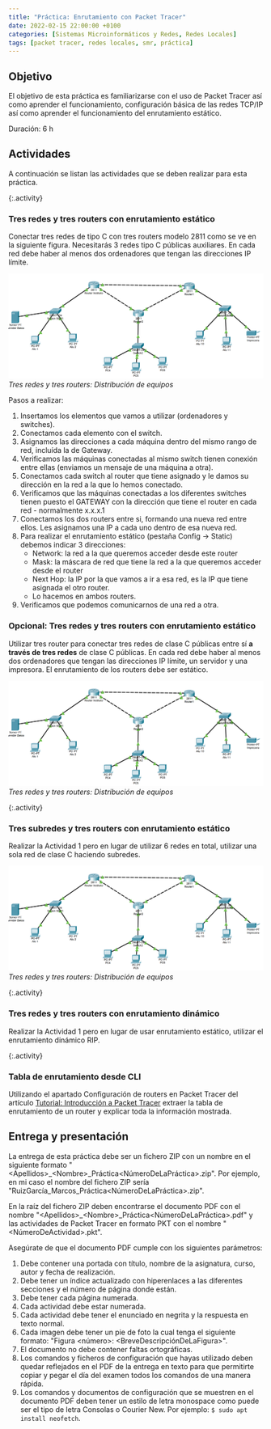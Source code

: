 ```yaml
---
title: "Práctica: Enrutamiento con Packet Tracer"
date: 2022-02-15 22:00:00 +0100
categories: [Sistemas Microinformáticos y Redes, Redes Locales]
tags: [packet tracer, redes locales, smr, práctica]
---
```


## Objetivo

El objetivo de esta práctica es familiarizarse con el uso de Packet Tracer así como aprender el funcionamiento, configuración básica de las redes TCP/IP así como aprender el funcionamiento del enrutamiento estático.

Duración: 6 h

## Actividades

A continuación se listan las actividades que se deben realizar para esta práctica.

{:.activity}
### Tres redes y tres routers con enrutamiento estático

Conectar tres redes de tipo C con tres routers modelo 2811 como se ve en la siguiente figura. Necesitarás 3 redes tipo C públicas auxiliares. En cada red debe haber al menos dos ordenadores que tengan las direcciones IP límite.

![img-description](/assets/img/practica-enrutamiento-con-packet-tracer/tresRedesTresRouters.png)
_Tres redes y tres routers: Distribución de equipos_

Pasos a realizar:

1. Insertamos los elementos que vamos a utilizar (ordenadores y switches).
2. Conectamos cada elemento con el switch.
3. Asignamos las direcciones a cada máquina dentro del mismo rango de red, incluída la de Gateway.
4. Verificamos las máquinas conectadas al mismo switch tienen conexión entre ellas (enviamos un mensaje de una máquina a otra).
5. Conectamos cada switch al router que tiene asignado y le damos su dirección en la red a la que lo hemos conectado.
6. Verificamos que las máquinas conectadas a los diferentes switches tienen puesto el GATEWAY
 con la dirección que tiene el router en cada red - normalmente x.x.x.1
7. Conectamos los dos routers entre si, formando una nueva red entre ellos. Les asignamos una IP a cada uno dentro de esa nueva red.
8. Para realizar el enrutamiento estático (pestaña Config -> Static) debemos indicar 3 direcciones:
    - Network: la red a la que queremos acceder desde este router
    - Mask: la máscara de red que tiene la red a la que queremos acceder desde el router
    - Next Hop: la IP por la que vamos a ir a esa red, es la IP que tiene asignada el otro router.
    - Lo hacemos en ambos routers.
9. Verificamos que podemos comunicarnos de una red a otra.


### Opcional: Tres redes y tres routers con enrutamiento estático

Utilizar tres router para conectar tres redes de clase C públicas entre sí **a través de tres redes** de clase C públicas. En cada red debe haber al menos dos ordenadores que tengan las direcciones IP límite, un servidor y una impresora. El enrutamiento de los routers debe ser estático.

![img-description](/assets/img/practica-enrutamiento-con-packet-tracer/tresRedesTresRouters.png)
_Tres redes y tres routers: Distribución de equipos_

{:.activity}
### Tres subredes y tres routers con enrutamiento estático

Realizar la Actividad 1 pero en lugar de utilizar 6 redes en total, utilizar una sola red de clase C haciendo subredes.

![img-description](/assets/img/practica-enrutamiento-con-packet-tracer/tresRedesTresRouters.png)
_Tres redes y tres routers: Distribución de equipos_

{:.activity}
### Tres redes y tres routers con enrutamiento dinámico

Realizar la Actividad 1 pero en lugar de usar enrutamiento estático, utilizar el enrutamiento dinámico RIP.

{:.activity}
### Tabla de enrutamiento desde CLI

Utilizando el apartado Configuración de routers en Packet Tracer del artículo [Tutorial: Introducción a Packet Tracer](/posts/tutorial-introduccion-a-packet-tracer) extraer la tabla de enrutamiento de un router y explicar toda la información mostrada.

## Entrega y presentación

La entrega de esta práctica debe ser un fichero ZIP con un nombre en el siguiente formato "\<Apellidos\>_\<Nombre\>_Práctica\<NúmeroDeLaPráctica\>.zip". Por ejemplo, en mi caso el nombre del fichero ZIP sería "RuizGarcía_Marcos_Práctica\<NúmeroDeLaPráctica\>.zip".

En la raíz del fichero ZIP deben encontrarse el documento PDF con el nombre "\<Apellidos\>_\<Nombre\>_Práctica\<NúmeroDeLaPráctica\>.pdf" y las actividades de Packet Tracer en formato PKT con el nombre "\<NúmeroDeActividad\>.pkt".

Asegúrate de que el documento PDF cumple con los siguientes parámetros:

1. Debe contener una portada con título, nombre de la asignatura, curso, autor y fecha de realización.
2. Debe tener un índice actualizado con hiperenlaces a las diferentes secciones y el número de página donde están.
3. Debe tener cada página numerada.
4. Cada actividad debe estar numerada. 
5. Cada actividad debe tener el enunciado en negrita y la respuesta en texto normal.
6. Cada imagen debe tener un pie de foto la cual tenga el siguiente formato: "Figura \<número\>: \<BreveDescripciónDeLaFigura\>".
7. El documento no debe contener faltas ortográficas.
8. Los comandos y ficheros de configuración que hayas utilizado deben quedar reflejados en el PDF de la entrega en texto para que permitirte copiar y pegar el día del examen todos los comandos de una manera rápida.
9. Los comandos y documentos de configuración que se muestren en el documento PDF deben tener un estilo de letra monospace como puede ser el tipo de letra Consolas o Courier New. Por ejemplo: `$ sudo apt install neofetch`.